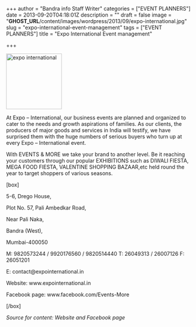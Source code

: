 +++
author = "Bandra info Staff Writer"
categories = ["EVENT PLANNERS"]
date = 2013-09-20T04:18:01Z
description = ""
draft = false
image = "__GHOST_URL__/content/images/wordpress/2013/09/expo-international.jpg"
slug = "expo-international-event-management"
tags = ["EVENT PLANNERS"]
title = "Expo International Event management"

+++


<p><a href="https://i1.wp.com/bandra.info/wp-content/uploads/2013/09/expo-international.jpg?ssl=1"><img loading="lazy" class="size-thumbnail wp-image-4141 alignright" alt="expo international" src="https://i1.wp.com/bandra.info/wp-content/uploads/2013/09/expo-international.jpg?resize=150%2C150&#038;ssl=1" width="150" height="150" srcset="https://i1.wp.com/bandra.info/wp-content/uploads/2013/09/expo-international.jpg?resize=150%2C150&amp;ssl=1 150w, https://i1.wp.com/bandra.info/wp-content/uploads/2013/09/expo-international.jpg?zoom=2&amp;resize=150%2C150&amp;ssl=1 300w" sizes="(max-width: 150px) 100vw, 150px" data-recalc-dims="1" /></a></p>
<p>At Expo &#8211; International, our business events are planned and organized to cater to the needs and growth aspirations of families. As our clients, the producers of major goods and services in India will testify, we have surprised them with the huge numbers of serious buyers who turn up at every Expo &#8211; International event.</p>
<p>With EVENTS &amp; MORE we take your brand to another level. Be it reaching your customers through our popular EXHIBITIONS such as DIWALI FIESTA, MEGA FOOD FIESTA, VALENTINE SHOPPING BAZAAR,etc held round the year to target shoppers of various seasons.</p>
<p>[box]</p>
<p>5-6, Drego House,</p>
<p>Plot No. 57, Pali Ambedkar Road,</p>
<p>Near Pali Naka,</p>
<p>Bandra (West),</p>
<p>Mumbai-400050</p>
<p>M: 9820573244 / 9920176560 / 9820514440 T: 26049313 / 26007126 F: 26051201</p>
<p>E: contact@expointernational.in</p>
<p>Website: www.expointernational.in</p>
<p>Facebook page: www.facebook.com/Events-More</p>
<p>[/box]</p>
<p><em>Source for content: Website and Facebook page</em></p>



